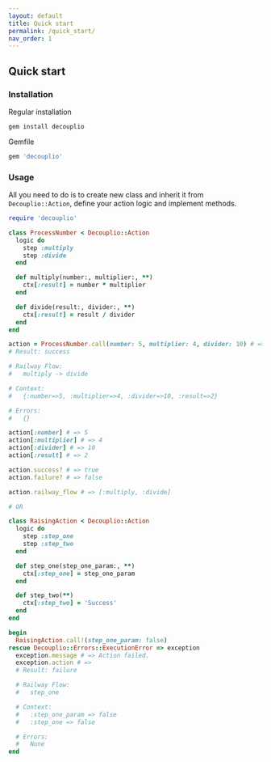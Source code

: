 ```yaml
---
layout: default
title: Quick start
permalink: /quick_start/
nav_order: 1
---
```


## Quick start

### Installation

Regular installation
```
gem install decouplio
```

Gemfile
```ruby
gem 'decouplio'
```

### Usage

All you need to do is to create new class and inherit it from `Decouplio::Action`, define your action logic and implement methods.

```ruby
require 'decouplio'

class ProcessNumber < Decouplio::Action
  logic do
    step :multiply
    step :divide
  end

  def multiply(number:, multiplier:, **)
    ctx[:result] = number * multiplier
  end

  def divide(result:, divider:, **)
    ctx[:result] = result / divider
  end
end

action = ProcessNumber.call(number: 5, multiplier: 4, divider: 10) # =>
# Result: success

# Railway Flow:
#   multiply -> divide

# Context:
#   {:number=>5, :multiplier=>4, :divider=>10, :result=>2}

# Errors:
#   {}

action[:number] # => 5
action[:multiplier] # => 4
action[:divider] # => 10
action[:result] # => 2

action.success? # => true
action.failure? # => false

action.railway_flow # => [:multiply, :divide]

# OR

class RaisingAction < Decouplio::Action
  logic do
    step :step_one
    step :step_two
  end

  def step_one(step_one_param:, **)
    ctx[:step_one] = step_one_param
  end

  def step_two(**)
    ctx[:step_two] = 'Success'
  end
end

begin
  RaisingAction.call!(step_one_param: false)
rescue Decouplio::Errors::ExecutionError => exception
  exception.message # => Action failed.
  exception.action # =>
  # Result: failure

  # Railway Flow:
  #   step_one

  # Context:
  #   :step_one_param => false
  #   :step_one => false

  # Errors:
  #   None
end
```
